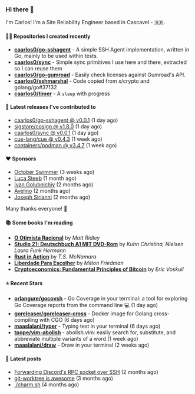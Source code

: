 ### Hi there 👋

I'm Carlos! I'm a Site Reliability Engineer based in Cascavel - 🇧🇷.

#### 👨‍💻 Repositories I created recently
- **[caarlos0/go-sshagent](https://github.com/caarlos0/go-sshagent)** - A simple SSH Agent implementation, written in Go, mainly to be used within tests.
- **[caarlos0/sync](https://github.com/caarlos0/sync)** - Simple sync primitives I use here and there, extracted so I can reuse them
- **[caarlos0/go-gumroad](https://github.com/caarlos0/go-gumroad)** - Easily check licenses against Gumroad&#39;s API.
- **[caarlos0/sshmarshal](https://github.com/caarlos0/sshmarshal)** - Code copied from x/crypto and golang/go#37132
- **[caarlos0/timer](https://github.com/caarlos0/timer)** - A `sleep` with progress

#### 🚀 Latest releases I've contributed to


- [caarlos0/go-sshagent @ v0.0.1](https://github.com/caarlos0/go-sshagent/releases/tag/v0.0.1) (1 day ago)
- [sigstore/cosign @ v1.8.0](https://github.com/sigstore/cosign/releases/tag/v1.8.0) (1 day ago)
- [caarlos0/sync @ v0.0.1](https://github.com/caarlos0/sync/releases/tag/v0.0.1) (1 day ago)
- [cue-lang/cue @ v0.4.3](https://github.com/cue-lang/cue/releases/tag/v0.4.3) (1 week ago)
- [containers/podman @ v3.4.7](https://github.com/containers/podman/releases/tag/v3.4.7) (1 week ago)

#### ❤️ Sponsors
- [October Swimmer](https://github.com/octoberswimmer) (3 weeks ago)
- [Luca Steeb](https://github.com/steebchen) (1 month ago)
- [Ivan Golubnichiy](https://github.com/h1kkan) (2 months ago)
- [Avelino](https://github.com/avelino) (2 months ago)
- [Joseph Sirianni](https://github.com/jsirianni) (2 months ago)

Many thanks everyone! 🙏

#### 📚 Some books I'm reading
- **[O Otimista Racional](https://www.goodreads.com/book/show/32706964-o-otimista-racional)** by _Matt Ridley_
- **[Studio 21: Deutschbuch A1 MIT DVD-Rom](https://www.goodreads.com/book/show/25495148-studio-21)** by _Kuhn Christina, Nielsen Laura Funk Hermann_
- **[Rust in Action](https://www.goodreads.com/book/show/45731908-rust-in-action)** by _T.S. McNamara_
- **[Liberdade Para Escolher](https://www.goodreads.com/book/show/17238591-liberdade-para-escolher)** by _Milton Friedman_
- **[Cryptoeconomics: Fundamental Principles of Bitcoin](https://www.goodreads.com/book/show/56919322-cryptoeconomics)** by _Eric Voskuil_

#### ⭐ Recent Stars


- **[orlangure/gocovsh](https://github.com/orlangure/gocovsh)** - Go Coverage in your terminal: a tool for exploring Go Coverage reports from the command line 💻 (1 day ago)
- **[goreleaser/goreleaser-cross](https://github.com/goreleaser/goreleaser-cross)** - Docker image for Golang cross-compiling with CGO (6 days ago)
- **[maaslalani/typer](https://github.com/maaslalani/typer)** - Typing test in your terminal (6 days ago)
- **[tpope/vim-abolish](https://github.com/tpope/vim-abolish)** - abolish.vim: easily search for, substitute, and abbreviate multiple variants of a word (1 week ago)
- **[maaslalani/draw](https://github.com/maaslalani/draw)** - Draw in your terminal (2 weeks ago)

#### 📄 Latest posts
- [Forwarding Discord&#39;s RPC socket over SSH](https://carlosbecker.com/posts/discord-rpc-ssh/) (2 months ago)
- [git-worktree is awesome](https://carlosbecker.com/posts/git-worktrees/) (3 months ago)
- [./charm.sh](https://carlosbecker.com/posts/charm/) (4 months ago)

